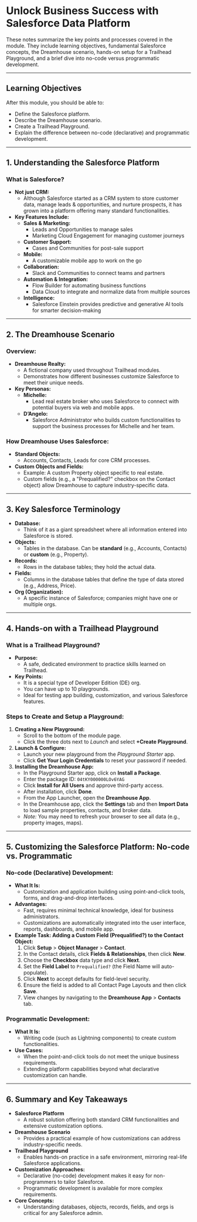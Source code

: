 # Unlock Business Success with Salesforce Data Platform

These notes summarize the key points and processes covered in the module. They include learning objectives, fundamental Salesforce concepts, the Dreamhouse scenario, hands-on setup for a Trailhead Playground, and a brief dive into no-code versus programmatic development.

---

## Learning Objectives
After this module, you should be able to:
- Define the Salesforce platform.
- Describe the Dreamhouse scenario.
- Create a Trailhead Playground.
- Explain the difference between no-code (declarative) and programmatic development.

---

## 1. Understanding the Salesforce Platform

### What is Salesforce?
- **Not just CRM:**  
  - Although Salesforce started as a CRM system to store customer data, manage leads & opportunities, and nurture prospects, it has grown into a platform offering many standard functionalities.
- **Key Features Include:**
  - **Sales & Marketing:**  
    - Leads and Opportunities to manage sales
    - Marketing Cloud Engagement for managing customer journeys
  - **Customer Support:**  
    - Cases and Communities for post-sale support
  - **Mobile:**  
    - A customizable mobile app to work on the go
  - **Collaboration:**  
    - Slack and Communities to connect teams and partners
  - **Automation & Integration:**  
    - Flow Builder for automating business functions
    - Data Cloud to integrate and normalize data from multiple sources
  - **Intelligence:**  
    - Salesforce Einstein provides predictive and generative AI tools for smarter decision-making

---

## 2. The Dreamhouse Scenario

### Overview:
- **Dreamhouse Realty:**  
  - A fictional company used throughout Trailhead modules.
  - Demonstrates how different businesses customize Salesforce to meet their unique needs.
- **Key Personas:**
  - **Michelle:**  
    - Lead real estate broker who uses Salesforce to connect with potential buyers via web and mobile apps.
  - **D’Angelo:**  
    - Salesforce Administrator who builds custom functionalities to support the business processes for Michelle and her team.

### How Dreamhouse Uses Salesforce:
- **Standard Objects:**  
  - Accounts, Contacts, Leads for core CRM processes.
- **Custom Objects and Fields:**  
  - Example: A custom Property object specific to real estate.
  - Custom fields (e.g., a "Prequalified?" checkbox on the Contact object) allow Dreamhouse to capture industry-specific data.

---

## 3. Key Salesforce Terminology

- **Database:**  
  - Think of it as a giant spreadsheet where all information entered into Salesforce is stored.
- **Objects:**  
  - Tables in the database. Can be **standard** (e.g., Accounts, Contacts) or **custom** (e.g., Property).
- **Records:**  
  - Rows in the database tables; they hold the actual data.
- **Fields:**  
  - Columns in the database tables that define the type of data stored (e.g., Address, Price).
- **Org (Organization):**  
  - A specific instance of Salesforce; companies might have one or multiple orgs.

---

## 4. Hands-on with a Trailhead Playground

### What is a Trailhead Playground?
- **Purpose:**  
  - A safe, dedicated environment to practice skills learned on Trailhead.
- **Key Points:**
  - It is a special type of Developer Edition (DE) org.
  - You can have up to 10 playgrounds.
  - Ideal for testing app building, customization, and various Salesforce features.

### Steps to Create and Setup a Playground:
1. **Creating a New Playground:**
   - Scroll to the bottom of the module page.
   - Click the three dots next to *Launch* and select **+Create Playground**.
2. **Launch & Configure:**
   - Launch your new playground from the *Playground Starter* app.
   - Click **Get Your Login Credentials** to reset your password if needed.
3. **Installing the Dreamhouse App:**
   - In the Playground Starter app, click on **Install a Package**.
   - Enter the package ID: `04tKY000000LOv6YAG`
   - Click **Install for All Users** and approve third-party access.
   - After installation, click **Done**.
   - From the App Launcher, open the **Dreamhouse App**.
   - In the Dreamhouse app, click the **Settings** tab and then **Import Data** to load sample properties, contacts, and broker data.
   - *Note:* You may need to refresh your browser to see all data (e.g., property images, maps).

---

## 5. Customizing the Salesforce Platform: No-code vs. Programmatic

### No-code (Declarative) Development:
- **What It Is:**  
  - Customization and application building using point-and-click tools, forms, and drag-and-drop interfaces.
- **Advantages:**
  - Fast, requires minimal technical knowledge, ideal for business administrators.
  - Customizations are automatically integrated into the user interface, reports, dashboards, and mobile app.
- **Example Task: Adding a Custom Field (Prequalified?) to the Contact Object:**
  1. Click **Setup** > **Object Manager** > **Contact**.
  2. In the Contact details, click **Fields & Relationships**, then click **New**.
  3. Choose the **Checkbox** data type and click **Next**.
  4. Set the **Field Label** to `Prequalified?` (the Field Name will auto-populate).
  5. Click **Next** to accept defaults for field-level security.
  6. Ensure the field is added to all Contact Page Layouts and then click **Save**.
  7. View changes by navigating to the **Dreamhouse App** > **Contacts** tab.

### Programmatic Development:
- **What It Is:**  
  - Writing code (such as Lightning components) to create custom functionalities.
- **Use Cases:**
  - When the point-and-click tools do not meet the unique business requirements.
  - Extending platform capabilities beyond what declarative customization can handle.

---

## 6. Summary and Key Takeaways

- **Salesforce Platform**  
  - A robust solution offering both standard CRM functionalities and extensive customization options.
- **Dreamhouse Scenario**
  - Provides a practical example of how customizations can address industry-specific needs.
- **Trailhead Playground**  
  - Enables hands-on practice in a safe environment, mirroring real-life Salesforce applications.
- **Customization Approaches:**  
  - Declarative (no-code) development makes it easy for non-programmers to tailor Salesforce.
  - Programmatic development is available for more complex requirements.
- **Core Concepts:**  
  - Understanding databases, objects, records, fields, and orgs is critical for any Salesforce admin.
